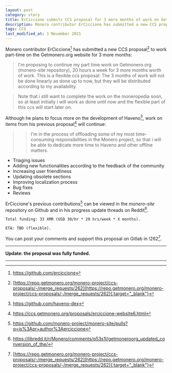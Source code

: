 ```yaml
---
layout: post
category: story
title: ErCiccione submits CCS proposal for 3 more months of work on Getmonero.org website
description: Monero contributor ErCiccione has submitted a new CCS proposal to work part-time on the Getmonero.org website for 3 more months.
tags: CCS
last_modified_at: 1 November 2021
---
```


Monero contributor ErCiccione[^1] has submitted a new CCS proposal[^2] to work part-time on the Getmonero.org website for 3 more months:

> I'm proposing to continue my part time work on Getmonero.org (monero-site repository), 20 hours a week for 3 more months worth of work. This is a flexible ccs proposal: The 3 months of work will not be done linearly as done up to now, but they will be distributed according to my availability. 

> Note that i still want to complete the work on the moneropedia soon, so at least initially i will work as done until now and the flexible part of this ccs will start later on.

Although he plans to focus more on the development of Haveno[^3], work on items from his previous proposal[^4] will continue:

> > I'm in the process of offloading some of my most time-consuming responsibilities in the Monero project, so that i will be able to dedicate more time to Haveno and other offline matters.

- Triaging issues
- Adding new functionalities according to the feedback of the community
- Increasing user friendliness
- Updating obsolete sections
- Improving localization process
- Bug fixes
- Reviews

ErCiccione's previous contributions[^5] can be viewed in the *monero-site* repository on Github and in his progress update threads on Reddit[^6].


```
Total funding: 33 XMR (USD 30/hr * 20 hrs/week * X months).

ETA: TBD (flexible).
```

You can post your comments and support this proposal on Gitlab in !262[^2].

---

**Update: the proposal was fully funded.**

---

[^1]: https://github.com/erciccione
[^2]: [https://repo.getmonero.org/monero-project/ccs-proposals/-/merge_requests/262](https://repo.getmonero.org/monero-project/ccs-proposals/-/merge_requests/262){:target="_blank"} 
[^3]: https://github.com/haveno-dex
[^4]: https://ccs.getmonero.org/proposals/erciccione-website6.html
[^5]: https://github.com/monero-project/monero-site/pulls?q=is%3Apr+author%3Aerciccione
[^6]: https://libredd.it/r/Monero/comments/q53s1l/getmoneroorg_updated_conversion_of_the/

